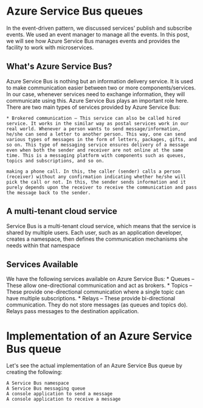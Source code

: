 # Azure Service Bus queues
In the event-driven pattern, we discussed services' publish and subscribe events. We used an event manager to manage all the events.
In this post, we will see how Azure Service Bus manages events and provides the facility to work with microservices.

## What's Azure Service Bus?
Azure Service Bus is nothing but an information delivery service. It is used to make communication easier between two or more components/services. In our case, whenever services need to exchange information, they will communicate using this. Azure Service Bus plays an important role here. There are two main types of services provided by Azure Service Bus:

    * Brokered communication – This service can also be called hired service. It works in the similar way as postal services work in our real world. Whenever a person wants to send message/information, he/she can send a letter to another person. This way, one can send various types of messages in the form of letters, packages, gifts, and so on. This type of messaging service ensures delivery of a message even when both the sender and receiver are not online at the same time. This is a messaging platform with components such as queues, topics and subscriptions, and so on.

    making a phone call. In this, the caller (sender) calls a person (receiver) without any confirmation indicating whether he/she will pick the call or not. In this, the sender sends information and it purely depends upon the receiver to receive the communication and pass the message back to the sender.

## A multi-tenant cloud service
Service Bus is a multi-tenant cloud service, which means that the service is shared by multiple users. Each user, such as an application developer, creates a namespace, then defines the communication mechanisms she needs within that namespace

## Services Available
We have the following services available on Azure Service Bus:
    * Queues – These allow one-directional communication and act as brokers.
    * Topics – These provide one-directional communication where a single topic can have multiple subscriptions.
    * Relays – These provide bi-directional communication. They do not store messages (as queues and topics do). Relays pass messages to the destination application.

# Implementation of an Azure Service Bus queue
Let's see the actual implementation of an Azure Service Bus queue by creating the following:

    A Service Bus namespace
    A Service Bus messaging queue
    A console application to send a message
    A console application to receive a message

